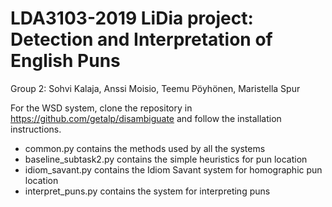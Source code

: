 LDA3103-2019 LiDia project: Detection and Interpretation of English Puns
==================================================================
Group 2: Sohvi Kalaja, Anssi Moisio, Teemu Pöyhönen, Maristella Spur

For the WSD system, clone the repository in https://github.com/getalp/disambiguate and follow the installation instructions.

- common.py contains the methods used by all the systems
- baseline_subtask2.py contains the simple heuristics for pun location 
- idiom_savant.py contains the Idiom Savant system for homographic pun location
- interpret_puns.py contains the system for interpreting puns
